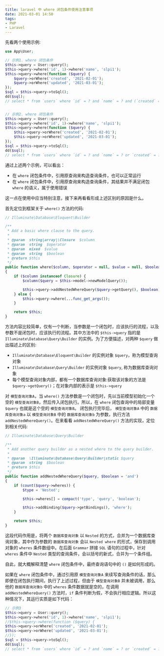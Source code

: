 ```yaml
---
title: laravel 中 where 闭包条件使用注意事项
date: 2021-03-01 14:50
tags:
- PHP
- Laravel
---
```


先看两个使用示例:

```php
use App\User;

// 示例1. where 闭包条件
$this->query = User::query();
$this->query->where('id', 1)->where('name', 'slpi1');
$this->query->where(function ($query) {
    $query->orWhere('created', '2021-02-01');
    $query->orWhere('updated', '2021-03-01');
});
$sql = $this->query->toSql();
dd($sql);
// select * from `users` where `id` = ? and `name` = ? and (`created` = ? or `updated` = ?)


// 示例2. where 闭包条件
$this->query = User::query();
$this->query->where('id', 1)->where('name', 'slpi1');
$this->query->where(function ($query) {
    $this->query->orWhere('created', '2021-02-01');
    $this->query->orWhere('updated', '2021-03-01');
});
$sql = $this->query->toSql();
dd($sql);
// select * from `users` where `id` = ? and `name` = ? or `created` = ? or `updated` = ?
```

通过上述两个示例，可以看出：
 - 在 `where` 闭包条件中，引用原查询来构造查询条件，也可以正常运行
 - 在 `where` 闭包条件中，引用原查询来构造查询条件，其结果并不满足闭包 `where` 的语义，属于使用错误

这一点在使用中应当特别注意，接下来再看看形成上述区别的原因是什么。

首先定位到框架关于 `where()` 方法的代码:

```php
// Illuminate\Database\Eloquent\Builder

/**
 * Add a basic where clause to the query.
 *
 * @param  string|array|\Closure  $column
 * @param  string  $operator
 * @param  mixed  $value
 * @param  string  $boolean
 * @return $this
 */
public function where($column, $operator = null, $value = null, $boolean = 'and')
{
    if ($column instanceof Closure) {
        $column($query = $this->model->newModelQuery());

        $this->query->addNestedWhereQuery($query->getQuery(), $boolean);
    } else {
        $this->query->where(...func_get_args());
    }

    return $this;
}
```

方法内容比较简单，仅有一个判断，当参数是一个闭包时，应该执行的流程，以及参数不是闭包时，应该执行的流程。其中方法中的 `$this->query` 指的是 `Illuminate\Database\Query\Builder` 的实例。为了方便描述，对两种 `$query` 做出描述上的区别:
 - `Illuminate\Database\Eloquent\Builder` 的实例对象 `$query`，称为模型查询对象
 - `Illuminate\Database\Query\Builder` 的实例对象 `$query`, 称为数据库查询对象
 - 每个模型查询对象内部，都有一个数据库查询对象:获取该对象的方法是 `$query->getQuery()`；在对象内部的表示是 `$this->query`

对 `模型查询对象A`，当 `where()` 方法参数是一个闭包时，先以当前模型初始化一个空的 `模型查询对象B`，然后传入闭包执行。所以，在 `where` 闭包查询中的局部变量 `$query` 也就是这个空的 `模型查询对象B`。 闭包执行完毕后， `模型查询对象A` 中的 `数据库查询对象a` 以 `模型查询对象B` 中的 `数据库查询对象b` 为参数，执行方法 `addNestedWhereQuery()`。在来看看 `addNestedWhereQuery()`  方法的实现，定位到相关代码: 

```php
// Illuminate\Database\Query\Builder

/**
 * Add another query builder as a nested where to the query builder.
 *
 * @param  \Illuminate\Database\Query\Builder|static $query
 * @param  string  $boolean
 * @return $this
 */
public function addNestedWhereQuery($query, $boolean = 'and')
{
    if (count($query->wheres)) {
        $type = 'Nested';

        $this->wheres[] = compact('type', 'query', 'boolean');

        $this->addBinding($query->getBindings(), 'where');
    }

    return $this;
}
```

这段代码作用是，将两个 `数据库查询对象` 以 `Nested` 的方式，合并为一个数据库查询对象，其中作为参数的 `数据库查询对象` 会以 `Nested where` 的形式，保存到调用对象的 `wheres` 条件数组中。在后面 `Grammar` 拼接 `SQL` 语句的过程中，针对 `wheres` 条件中 `Nested` 类型的查询条件，会以括号的新式，合并为一个条件组。

自此，就大概解释清楚 `where` 闭包条件中，最终查询语句中的 `()` 是如何形成的。

如果在 `where` 闭包条件中，通过引用原 `模型查询对象A` 来续写查询条件的话，那么即便在闭包执行期间，执行了上述过程，但由于 `模型查询对象B` 并未被调用，那么他的 `数据库查询对象b` 中的 `wheres` 条件数据就是空的，在调用 `addNestedWhereQuery()` 方法时，`if` 条件判断为假，不会执行相应逻辑。所以这种情况下，其运行实质是如下代码：

```php
// 示例3
$this->query = User::query();
$this->query->where('id', 1)->where('name', 'slpi1');
//$this->query->where(function ($query) {
$this->query->orWhere('created', '2021-02-01');
$this->query->orWhere('updated', '2021-03-01');
//});
$sql = $this->query->toSql();
dd($sql);
// select * from `users` where `id` = ? and `name` = ? or `created` = ? or `updated` = ?
```
